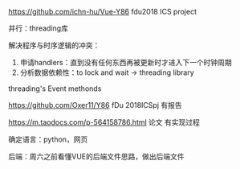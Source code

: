 https://github.com/ichn-hu/Vue-Y86	fdu2018 ICS project

并行：<python>threading库

解决程序与时序逻辑的冲突：

1. 申请handlers：直到没有任何东西再被更新时才进入下一个时钟周期
2. 分析数据依赖性：to lock and wait -> threading library

threading's Event methonds



https://github.com/Oxer11/Y86 fDu 2018ICSpj 有报告



https://m.taodocs.com/p-564158786.html 论文 有实现过程



确定语言：python，网页

后端：周六之前看懂VUE的后端文件思路，做出后端文件
